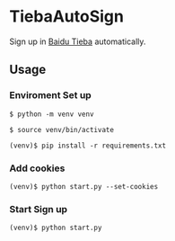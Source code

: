 # TiebaAutoSign

Sign up in [Baidu Tieba](https://tieba.baidu.com/) automatically.

## Usage

### Enviroment Set up

```shell
$ python -m venv venv

$ source venv/bin/activate

(venv)$ pip install -r requirements.txt
```

### Add cookies

```shell
(venv)$ python start.py --set-cookies
```

### Start Sign up

```shell
(venv)$ python start.py
```
